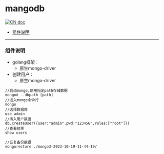 # mangodb

[![CN doc](https://img.shields.io/badge/文档-中文版-blue.svg)](mangodb.md)

- [组件说明](#组件说明)

---

### 组件说明
*  golang框架：
   * 原生mongo-driver
*  创建用户：
   * 原生mongo-driver
~~~
//启动mongo,使用指定path存储数据
mongod --dbpath [path]
//进入mongo命令行
mongo
//选择数据库
use admin
//插入用户数据
db.createUser({user:"admin",pwd:"123456",roles:["root"]})
//查看结果
show users

//恢复备份数据
mongorestore ./mongo3-2023-10-19-11-44-19/
~~~
